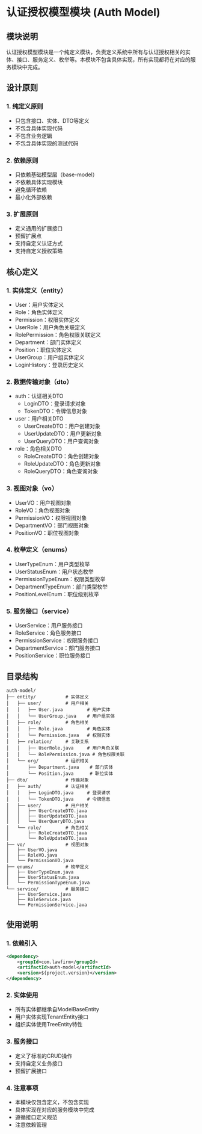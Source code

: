 # 认证授权模型模块 (Auth Model)

## 模块说明
认证授权模型模块是一个纯定义模块，负责定义系统中所有与认证授权相关的实体、接口、服务定义、枚举等。本模块不包含具体实现，所有实现都将在对应的服务模块中完成。

## 设计原则

### 1. 纯定义原则
- 只包含接口、实体、DTO等定义
- 不包含具体实现代码
- 不包含业务逻辑
- 不包含具体实现的测试代码

### 2. 依赖原则
- 只依赖基础模型层（base-model）
- 不依赖具体实现模块
- 避免循环依赖
- 最小化外部依赖

### 3. 扩展原则
- 定义通用的扩展接口
- 预留扩展点
- 支持自定义认证方式
- 支持自定义授权策略

## 核心定义

### 1. 实体定义（entity）
- User：用户实体定义
- Role：角色实体定义
- Permission：权限实体定义
- UserRole：用户角色关联定义
- RolePermission：角色权限关联定义
- Department：部门实体定义
- Position：职位实体定义
- UserGroup：用户组实体定义
- LoginHistory：登录历史定义

### 2. 数据传输对象（dto）
- auth：认证相关DTO
  - LoginDTO：登录请求对象
  - TokenDTO：令牌信息对象
- user：用户相关DTO
  - UserCreateDTO：用户创建对象
  - UserUpdateDTO：用户更新对象
  - UserQueryDTO：用户查询对象
- role：角色相关DTO
  - RoleCreateDTO：角色创建对象
  - RoleUpdateDTO：角色更新对象
  - RoleQueryDTO：角色查询对象

### 3. 视图对象（vo）
- UserVO：用户视图对象
- RoleVO：角色视图对象
- PermissionVO：权限视图对象
- DepartmentVO：部门视图对象
- PositionVO：职位视图对象

### 4. 枚举定义（enums）
- UserTypeEnum：用户类型枚举
- UserStatusEnum：用户状态枚举
- PermissionTypeEnum：权限类型枚举
- DepartmentTypeEnum：部门类型枚举
- PositionLevelEnum：职位级别枚举

### 5. 服务接口（service）
- UserService：用户服务接口
- RoleService：角色服务接口
- PermissionService：权限服务接口
- DepartmentService：部门服务接口
- PositionService：职位服务接口

## 目录结构
```
auth-model/
├── entity/           # 实体定义
│   ├── user/         # 用户相关
│   │   ├── User.java         # 用户实体
│   │   └── UserGroup.java    # 用户组实体
│   ├── role/         # 角色相关
│   │   ├── Role.java         # 角色实体
│   │   └── Permission.java   # 权限实体
│   ├── relation/     # 关联关系
│   │   ├── UserRole.java     # 用户角色关联
│   │   └── RolePermission.java # 角色权限关联
│   └── org/          # 组织相关
│       ├── Department.java    # 部门实体
│       └── Position.java      # 职位实体
├── dto/              # 传输对象
│   ├── auth/         # 认证相关
│   │   ├── LoginDTO.java     # 登录请求
│   │   └── TokenDTO.java     # 令牌信息
│   ├── user/         # 用户相关
│   │   ├── UserCreateDTO.java
│   │   ├── UserUpdateDTO.java
│   │   └── UserQueryDTO.java
│   └── role/         # 角色相关
│       ├── RoleCreateDTO.java
│       └── RoleUpdateDTO.java
├── vo/               # 视图对象
│   ├── UserVO.java
│   ├── RoleVO.java
│   └── PermissionVO.java
├── enums/            # 枚举定义
│   ├── UserTypeEnum.java
│   ├── UserStatusEnum.java
│   └── PermissionTypeEnum.java
└── service/          # 服务接口
    ├── UserService.java
    ├── RoleService.java
    └── PermissionService.java
```

## 使用说明

### 1. 依赖引入
```xml
<dependency>
    <groupId>com.lawfirm</groupId>
    <artifactId>auth-model</artifactId>
    <version>${project.version}</version>
</dependency>
```

### 2. 实体使用
- 所有实体都继承自ModelBaseEntity
- 用户实体实现TenantEntity接口
- 组织实体使用TreeEntity特性

### 3. 服务接口
- 定义了标准的CRUD操作
- 支持自定义业务接口
- 预留扩展接口

### 4. 注意事项
- 本模块仅包含定义，不包含实现
- 具体实现在对应的服务模块中完成
- 遵循接口定义规范
- 注意依赖管理 